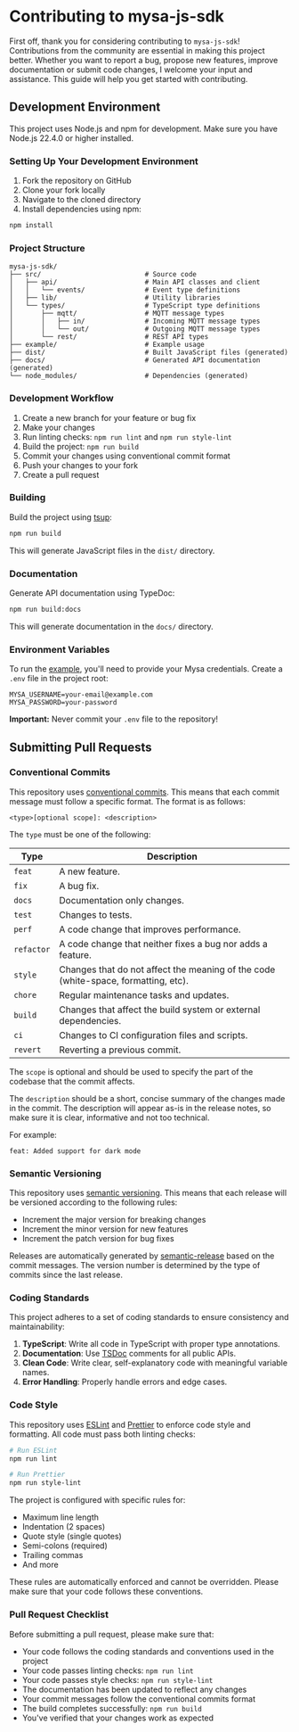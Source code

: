 # Contributing to mysa-js-sdk

First off, thank you for considering contributing to `mysa-js-sdk`! Contributions from the community are essential in
making this project better. Whether you want to report a bug, propose new features, improve documentation or submit code
changes, I welcome your input and assistance. This guide will help you get started with contributing.

## Development Environment

This project uses Node.js and npm for development. Make sure you have Node.js 22.4.0 or higher installed.

### Setting Up Your Development Environment

1. Fork the repository on GitHub
2. Clone your fork locally
3. Navigate to the cloned directory
4. Install dependencies using npm:

```bash
npm install
```

### Project Structure

```
mysa-js-sdk/
├── src/                          # Source code
│   ├── api/                      # Main API classes and client
│   │   └── events/               # Event type definitions
│   ├── lib/                      # Utility libraries
│   └── types/                    # TypeScript type definitions
│       ├── mqtt/                 # MQTT message types
│       │   ├── in/               # Incoming MQTT message types
│       │   └── out/              # Outgoing MQTT message types
│       └── rest/                 # REST API types
├── example/                      # Example usage
├── dist/                         # Built JavaScript files (generated)
├── docs/                         # Generated API documentation (generated)
└── node_modules/                 # Dependencies (generated)
```

### Development Workflow

1. Create a new branch for your feature or bug fix
2. Make your changes
3. Run linting checks: `npm run lint` and `npm run style-lint`
4. Build the project: `npm run build`
5. Commit your changes using conventional commit format
6. Push your changes to your fork
7. Create a pull request

### Building

Build the project using [tsup](https://github.com/egoist/tsup):

```bash
npm run build
```

This will generate JavaScript files in the `dist/` directory.

### Documentation

Generate API documentation using TypeDoc:

```bash
npm run build:docs
```

This will generate documentation in the `docs/` directory.

### Environment Variables

To run the [example](example/main.ts), you'll need to provide your Mysa credentials. Create a `.env` file in the project
root:

```
MYSA_USERNAME=your-email@example.com
MYSA_PASSWORD=your-password
```

**Important:** Never commit your `.env` file to the repository!

## Submitting Pull Requests

### Conventional Commits

This repository uses [conventional commits](https://www.conventionalcommits.org/en/v1.0.0/). This means that each commit
message must follow a specific format. The format is as follows:

```
<type>[optional scope]: <description>
```

The `type` must be one of the following:

| Type       | Description                                                                        |
| ---------- | ---------------------------------------------------------------------------------- |
| `feat`     | A new feature.                                                                     |
| `fix`      | A bug fix.                                                                         |
| `docs`     | Documentation only changes.                                                        |
| `test`     | Changes to tests.                                                                  |
| `perf`     | A code change that improves performance.                                           |
| `refactor` | A code change that neither fixes a bug nor adds a feature.                         |
| `style`    | Changes that do not affect the meaning of the code (white-space, formatting, etc). |
| `chore`    | Regular maintenance tasks and updates.                                             |
| `build`    | Changes that affect the build system or external dependencies.                     |
| `ci`       | Changes to CI configuration files and scripts.                                     |
| `revert`   | Reverting a previous commit.                                                       |

The `scope` is optional and should be used to specify the part of the codebase that the commit affects.

The `description` should be a short, concise summary of the changes made in the commit. The description will appear
as-is in the release notes, so make sure it is clear, informative and not too technical.

For example:

```
feat: Added support for dark mode
```

### Semantic Versioning

This repository uses [semantic versioning](https://semver.org/). This means that each release will be versioned
according to the following rules:

- Increment the major version for breaking changes
- Increment the minor version for new features
- Increment the patch version for bug fixes

Releases are automatically generated by [semantic-release](https://github.com/semantic-release/semantic-release) based
on the commit messages. The version number is determined by the type of commits since the last release.

### Coding Standards

This project adheres to a set of coding standards to ensure consistency and maintainability:

1. **TypeScript**: Write all code in TypeScript with proper type annotations.
2. **Documentation**: Use [TSDoc](https://tsdoc.org/) comments for all public APIs.
3. **Clean Code**: Write clear, self-explanatory code with meaningful variable names.
4. **Error Handling**: Properly handle errors and edge cases.

### Code Style

This repository uses [ESLint](https://eslint.org/) and [Prettier](https://prettier.io/) to enforce code style and
formatting. All code must pass both linting checks:

```bash
# Run ESLint
npm run lint

# Run Prettier
npm run style-lint
```

The project is configured with specific rules for:

- Maximum line length
- Indentation (2 spaces)
- Quote style (single quotes)
- Semi-colons (required)
- Trailing commas
- And more

These rules are automatically enforced and cannot be overridden. Please make sure that your code follows these
conventions.

### Pull Request Checklist

Before submitting a pull request, please make sure that:

- Your code follows the coding standards and conventions used in the project
- Your code passes linting checks: `npm run lint`
- Your code passes style checks: `npm run style-lint`
- The documentation has been updated to reflect any changes
- Your commit messages follow the conventional commits format
- The build completes successfully: `npm run build`
- You've verified that your changes work as expected
